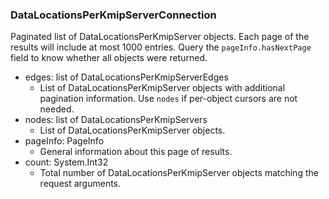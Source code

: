 ### DataLocationsPerKmipServerConnection
Paginated list of DataLocationsPerKmipServer objects. Each page of the results will include at most 1000 entries. Query the `pageInfo.hasNextPage` field to know whether all objects were returned.

- edges: list of DataLocationsPerKmipServerEdges
  - List of DataLocationsPerKmipServer objects with additional pagination information. Use `nodes` if per-object cursors are not needed.
- nodes: list of DataLocationsPerKmipServers
  - List of DataLocationsPerKmipServer objects.
- pageInfo: PageInfo
  - General information about this page of results.
- count: System.Int32
  - Total number of DataLocationsPerKmipServer objects matching the request arguments.

